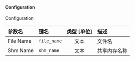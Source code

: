 <!--
DO NOT EDIT THIS FILE DIRECTLY.
This file is generated by tools/comp-docs.js.
All changes will be overwritten by regeneration.
-->

<slot class="model-parameters">

#### Configuration

Configuration

| 参数名 | 键名 | 类型 [单位] | 描述 |
|:------ |:---- |:-----------:|:---- |
| File Name | `file_name` | 文本 | 文件名 |
| Shm Name | `shm_name` | 文本 | 共享内存名称 |


</slot>
